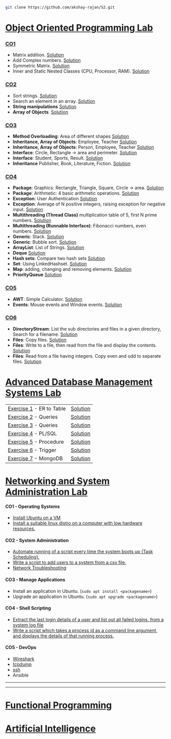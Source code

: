 ```bash
git clone https://github.com/akshay-rajan/S2.git
```

# [Object Oriented Programming Lab](/OOP#readme)

### [CO1](./OOP/CO1/)

- Matrix addition. [Solution](./OOP/CO1/Matrix.java)
- Add Complex numbers. [Solution](./OOP/CO1/Complex.java)
- Symmetric Matrix. [Solution](./OOP/CO1/SymmetricMatrix.java)
- Inner and Static Nested Classes (CPU, Processor, RAM). [Solution](./OOP/CO1/CPU.java)

### [CO2](./OOP/CO2/)

- Sort strings. [Solution](./OOP/CO2/Sort.java)
- Search an element in an array. [Solution](./OOP/CO2/Search.java)
- **String manipulations** [Solution](./OOP/CO2/StringManipulation.java)
- **Array of Objects**. [Solution](./OOP/CO2/Employee.java)

### [CO3](./OOP/CO3/)

- **Method Overloading**: Area of different shapes  [Solution](./OOP/CO3/Area.java)
- **Inheritance, Array of Objects**: Employee, Teacher [Solution](./OOP/CO3/Teacher.java)
- **Inheritance, Array of Objects**: Person, Employee, Teacher [Solution](./OOP/CO3/Teacher2.java)
- **Interface**: Circle, Rectangle -> area and perimeter. [Solution](./OOP/CO3/Shapes.java)
- **Interface**: Student, Sports, Result. [Solution](./OOP/CO3/Result.java)
- **Inheritance** Publisher, Book, Literature, Fiction. [Solution](./OOP/CO3/Books.java)

### [CO4](./OOP/CO4/)

- **Package**: Graphics: Rectangle, Triangle, Square, Circle -> area. [Solution](./OOP/CO4/GraphicsPkg.java)
- **Package**: Arithmetic: 4 basic arithmetic operations. [Solution](./OOP/CO4/ArithmeticPkg.java)
- **Exception**: User Authentication [Solution](./OOP/CO4/Authentication.java)
- **Exception**: Average of N positive integers, raising exception for negative input. [Solution](./OOP/CO4/Average.java)
- **Multithreading (Thread Class)**  multiplication table of 5, first N prime numbers. [Solution](./OOP/CO4/MultiplicationTable.java)
- **Multithreading (Runnable Interface)**: Fibonacci numbers, even numbers. [Solution](./OOP/CO4/Even.java)
- **Generic**: Stack. [Solution](./OOP/CO4/GenericStack.java)
- **Generic**: Bubble sort. [Solution](./OOP/CO4/GenericBubbleSort.java)
- **ArrayList**: List of Strings. [Solution](./OOP/CO4/ArrayLists.java)
- **Deque** [Solution](./OOP/CO4/DoubleEndedQueue.java)
- **Hash sets**: Compare two hash sets [Solution](./OOP/CO4/HashSets.java)
- **Set**: Using LinkedHashset. [Solution](./OOP/CO4/LHSet.java)
- **Map**: adding, changing and removing elements. [Solution](./OOP/CO4/Maps.java)
- **PriorityQueue** [Solution](./OOP/CO4/Queue.java)

### [CO5](./OOP/CO5/)

- **AWT**: Simple Calculator. [Solution](./OOP/CO5/Calculator.java)
- **Events**: Mouse events and Window events. [Solution](./OOP/CO5/Events.java) 

### [CO6](./OOP/CO6/)

- **DirectoryStream**: List the sub directories and files in a given directory, Search for a filename. [Solution](./OOP/CO6/ListFiles.java) 
- **Files**: Copy files. [Solution](./OOP/CO6/CopyFiles2.java)
- **Files**: Write to a file, then read from the file and display the contents. [Solution](./OOP/CO6/Files.java)
- **Files**: Read from a file having integers. Copy even and odd to separate files. [Solution](./OOP/CO6/Numbers.java)


# [Advanced Database Management Systems Lab](/ADBMS#readme)

<table>
    <tr>
        <td><a href="./ADBMS/QUESTIONS.md#exercise-1---er-to-table">Exercise 1</a> - ER to Table</td>
        <td><a href="./ADBMS/exercise1.sql">Solution</a></td>
    </tr>
    <tr>
        <td><a href="./ADBMS/QUESTIONS.md#exercise-2---queries">Exercise 2</a> - Queries</td>
        <td><a href="./ADBMS/exercise2.sql">Solution</a></td>
    </tr>
    <tr>
        <td><a href="./ADBMS/QUESTIONS.md#exercise-3---queries">Exercise 3</a> - Queries</td>
        <td><a href="./ADBMS/exercise3.sql">Solution</a></td>
    </tr>
    <tr>
        <td><a href="./ADBMS/QUESTIONS.md#exercise-4---plsql">Exercise 4</a> - PL/SQL</td>
        <td><a href="./ADBMS/exercise4pl.sql">Solution</a></td>
    </tr>
    <tr>
        <td><a href="./ADBMS/QUESTIONS.md#exercise-5---procedure">Exercise 5</a> - Procedure</td>
        <td><a href="./ADBMS/exercise5.sql">Solution</a></td>
    </tr>
    <tr>
        <td><a href="./ADBMS/QUESTIONS.md#exercise-6---trigger">Exercise 6</a> - Trigger</td>
        <td><a href="./ADBMS/exercise6.sql">Solution</a></td>
    </tr>
    <tr>
        <td><a href="./ADBMS/QUESTIONS.md#exercise-7---mongodb">Exercise 7</a> - MongoDB</td>
        <td><a href="./ADBMS/exercise7.ipynb">Solution</a></td>
    </tr>
</table>


# [Networking and System Administration Lab](/NSA#readme)

#### CO1 - Operating Systems

- [Install Ubuntu on a VM](./NSA/INSTALLATIONS.md#ubuntu-in-vm)
- [Install a suitable linux distro on a computer with low hardware resources.](./NSA/INSTALLATIONS.md#antix)

#### CO2 - System Administration

- [Automate running of a script every time the system boots up (Task Scheduling).](./NSA/README.md#task-scheduling)
- [Write a script to add users to a system from a csv file.](./NSA/users.sh)
- [Network Troubleshooting](./NSA/troubleshooting.md)

#### CO3 - Manage Applications

- Install an application in Ubuntu. (`sudo apt install <packagename>`)
- Upgrade an application in Ubuntu. (`sudo apt upgrade <packagename>`)

#### CO4 - Shell Scripting

- [Extract the last login details of a user and list out all failed logins, from a system log file](./NSA/logs.sh)
- [Write a script which takes a process id as a command line argument, and displays the details of that running process.](./NSA/ps.sh)

#### CO5 - DevOps

- [Wireshark](./NSA/README.md#wireshark)
- [tcpdump](./NSA/README.md#tcpdump)
- [ssh](./NSA/ssh.md)
- Ansible

---
---

# [Functional Programming](/FP#readme)


# [Artificial Intelligence](/AI#readme)


